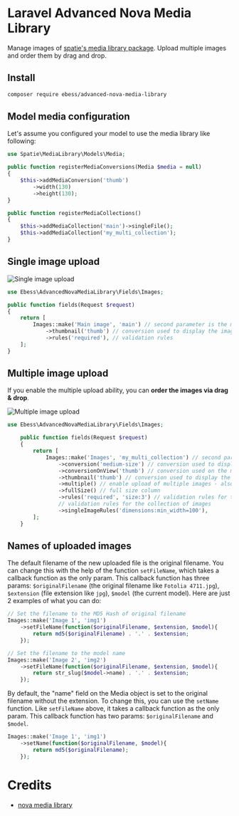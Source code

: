 # Laravel Advanced Nova Media Library

Manage images of [spatie's media library package](https://github.com/spatie/laravel-medialibrary). Upload multiple
images and order them by drag and drop.

## Install
```bash
composer require ebess/advanced-nova-media-library
```

## Model media configuration

Let's assume you configured your model to use the media library like following:
```php
use Spatie\MediaLibrary\Models\Media;

public function registerMediaConversions(Media $media = null)
{
    $this->addMediaConversion('thumb')
        ->width(130)
        ->height(130);
}

public function registerMediaCollections()
{
    $this->addMediaCollection('main')->singleFile();
    $this->addMediaCollection('my_multi_collection');
}
```

## Single image upload

![Single image upload](docs/single-image.png)

```php
use Ebess\AdvancedNovaMediaLibrary\Fields\Images;

public function fields(Request $request)
{
    return [
        Images::make('Main image', 'main') // second parameter is the media collection name
            ->thumbnail('thumb') // conversion used to display the image
            ->rules('required'), // validation rules
    ];
}
```

## Multiple image upload

If you enable the multiple upload ability, you can **order the images via drag & drop**.

![Multiple image upload](docs/multiple-images.png)

```php
use Ebess\AdvancedNovaMediaLibrary\Fields\Images;

    public function fields(Request $request)
    {
        return [
            Images::make('Images', 'my_multi_collection') // second parameter is the media collection name
                ->conversion('medium-size') // conversion used to display the "original" image
                ->conversionOnView('thumb') // conversion used on the model's view
                ->thumbnail('thumb') // conversion used to display the image on the model's index page
                ->multiple() // enable upload of multiple images - also ordering
                ->fullSize() // full size column
                ->rules('required', 'size:3') // validation rules for the collection of images
                // validation rules for the collection of images
                ->singleImageRules('dimensions:min_width=100'),
        ];
    }
```

## Names of uploaded images

The default filename of the new uploaded file is the original filename. You can change this with the help of the function `setFileName`, which takes a callback function as the only param. This callback function has three params: `$originalFilename` (the original filename like `Fotolia 4711.jpg`), `$extension` (file extension like `jpg`), `$model` (the current model). Here are just 2 examples of what you can do:

```php
// Set the filename to the MD5 Hash of original filename
Images::make('Image 1', 'img1')
    ->setFileName(function($originalFilename, $extension, $model){
        return md5($originalFilename) . '.' . $extension;
    });

// Set the filename to the model name
Images::make('Image 2', 'img2')
    ->setFileName(function($originalFilename, $extension, $model){
        return str_slug($model->name) . '.' . $extension;
    });
```

By default, the "name" field on the Media object is set to the original filename without the extension. To change this, you can use the `setName` function. Like `setFileName` above, it takes a callback function as the only param. This callback function has two params: `$originalFilename` and `$model`.

```php
Images::make('Image 1', 'img1')
    ->setName(function($originalFilename, $model){
        return md5($originalFilename);
    });
```

# Credits

* [nova media library](https://github.com/jameslkingsley/nova-media-library)
